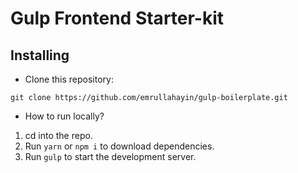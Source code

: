 # Gulp Frontend Starter-kit

## Installing

- Clone this repository:

```
git clone https://github.com/emrullahayin/gulp-boilerplate.git
```

- How to run locally?

1. cd into the repo.
2. Run `yarn` or `npm i` to download dependencies.
3. Run `gulp` to start the development server.
